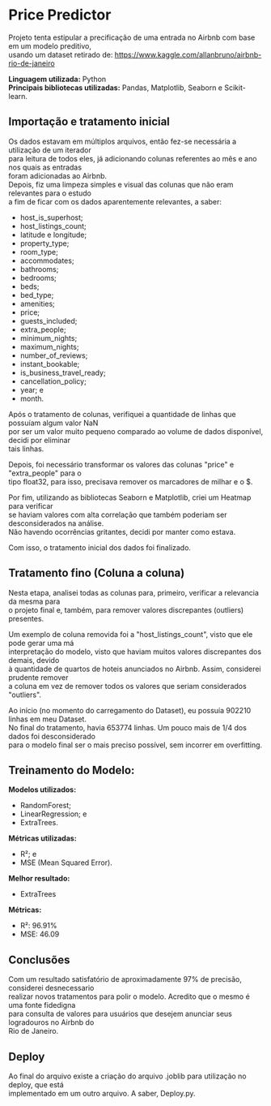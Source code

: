 # Price Predictor

Projeto tenta estipular a precificação de uma entrada no Airbnb com base em um modelo preditivo, <br>
usando um dataset retirado de: https://www.kaggle.com/allanbruno/airbnb-rio-de-janeiro <br>

**Linguagem utilizada:** Python<br>
**Principais bibliotecas utilizadas:** Pandas, Matplotlib, Seaborn e Scikit-learn.

## Importação e tratamento inicial
Os dados estavam em múltiplos arquivos, então fez-se necessária a utilização de um iterador<br>
para leitura de todos eles, já adicionando colunas referentes ao mês e ano nos quais as entradas<br>
foram adicionadas ao Airbnb.<br>
Depois, fiz uma limpeza simples e visual das colunas que não eram relevantes para o estudo<br>
a fim de ficar com os dados aparentemente relevantes, a saber:<br>
- host_is_superhost;
- host_listings_count;
- latitude e longitude;
- property_type;
- room_type;
- accommodates;
- bathrooms;
- bedrooms;
- beds;
- bed_type;
- amenities;
- price;
- guests_included;
- extra_people;
- minimum_nights;
- maximum_nights;
- number_of_reviews;
- instant_bookable;
- is_business_travel_ready;
- cancellation_policy;
- year; e
- month.

Após o tratamento de colunas, verifiquei a quantidade de linhas que possuíam algum valor NaN<br>
por ser um valor muito pequeno comparado ao volume de dados disponível, decidi por eliminar<br>
tais linhas.

Depois, foi necessário transformar os valores das colunas "price" e "extra_people" para o<br>
tipo float32, para isso, precisava remover os marcadores de milhar e o $.

Por fim, utilizando as bibliotecas Seaborn e Matplotlib, criei um Heatmap para verificar<br>
se haviam valores com alta correlação que também poderiam ser desconsiderados na análise.<br>
Não havendo ocorrências gritantes, decidi por manter como estava.

Com isso, o tratamento inicial dos dados foi finalizado.

## Tratamento fino (Coluna a coluna)
Nesta etapa, analisei todas as colunas para, primeiro, verificar a relevancia da mesma para<br>
o projeto final e, também, para remover valores discrepantes (outliers) presentes.

Um exemplo de coluna removida foi a "host_listings_count", visto que ele pode gerar uma má<br>
interpretação do modelo, visto que haviam muitos valores discrepantes dos demais, devido<br>
à quantidade de quartos de hoteis anunciados no Airbnb. Assim, considerei prudente remover<br>
a coluna em vez de remover todos os valores que seriam considerados "outliers".

Ao início (no momento do carregamento do Dataset), eu possuía 902210 linhas em meu Dataset.<br>
No final do tratamento, havia 653774 linhas. Um pouco mais de 1/4 dos dados foi desconsiderado<br>
para o modelo final ser o mais preciso possível, sem incorrer em overfitting.

## Treinamento do Modelo:
**Modelos utilizados:**
- RandomForest;
- LinearRegression; e
- ExtraTrees.

**Métricas utilizadas:**
- R²; e
- MSE (Mean Squared Error).


**Melhor resultado:**
- ExtraTrees

**Métricas:**
- R²: 96.91%
- MSE: 46.09

## Conclusões
Com um resultado satisfatório de aproximadamente 97% de precisão, considerei desnecessario<br>
realizar novos tratamentos para polir o modelo. Acredito que o mesmo é uma fonte fidedigna<br>
para consulta de valores para usuários que desejem anunciar seus logradouros no Airbnb do<br>
Rio de Janeiro.

## Deploy
Ao final do arquivo existe a criação do arquivo .joblib para utilização no deploy, que está<br>
implementado em um outro arquivo. A saber, Deploy.py.
